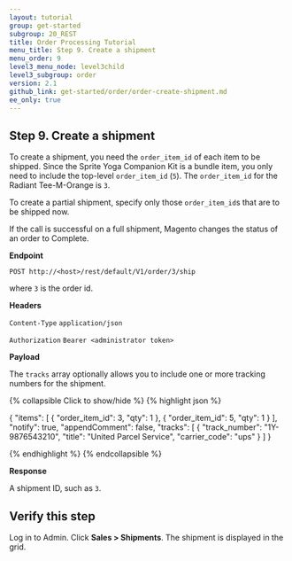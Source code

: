 ```yaml
---
layout: tutorial
group: get-started
subgroup: 20_REST
title: Order Processing Tutorial
menu_title: Step 9. Create a shipment
menu_order: 9
level3_menu_node: level3child
level3_subgroup: order
version: 2.1
github_link: get-started/order/order-create-shipment.md
ee_only: true
---
```

## Step 9. Create a shipment

To create a shipment, you need the `order_item_id` of each item to be shipped. Since the Sprite Yoga Companion Kit is a bundle item, you only need to include the top-level `order_item_id` (`5`). The `order_item_id` for the Radiant Tee-M-Orange is `3`.

To create a partial shipment, specify only those `order_item_id`s that are to be shipped now.

If the call is successful on a full shipment, Magento changes the status of an order to Complete.

**Endpoint**

`POST http://<host>/rest/default/V1/order/3/ship`

where `3` is the order id.

**Headers**

`Content-Type` `application/json`

`Authorization` `Bearer <administrator token>`

**Payload**

The `tracks` array optionally allows you to include one or more tracking numbers for the shipment.

{% collapsible Click to show/hide %}
{% highlight json %}

{
  "items": [
    {
      "order_item_id": 3,
      "qty": 1
    },
    {
      "order_item_id": 5,
      "qty": 1
    }
  ],
  "notify": true,
  "appendComment": false,
  "tracks": [
    {
      "track_number": "1Y-9876543210",
      "title": "United Parcel Service",
      "carrier_code": "ups"
    }
  ]
}

{% endhighlight %}
{% endcollapsible %}

**Response**

A shipment ID, such as `3`.

## Verify this step

Log in to Admin. Click **Sales > Shipments**. The shipment is displayed in the grid.
